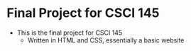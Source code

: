 # Final Project for CSCI 145
* This is the final project for CSCI 145
  * Written in HTML and CSS, essentially a basic website
